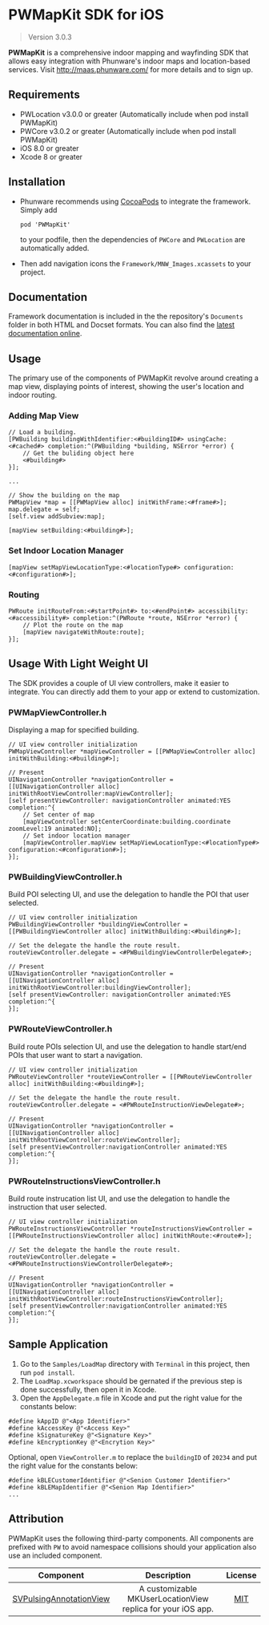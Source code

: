 PWMapKit SDK for iOS
====================

> Version 3.0.3

**PWMapKit** is a comprehensive indoor mapping and wayfinding SDK that allows easy integration with Phunware's indoor maps and location-based services.  Visit http://maas.phunware.com/ for more details and to sign up.


## Requirements

- PWLocation v3.0.0 or greater (Automatically include when pod install PWMapKit)
- PWCore v3.0.2 or greater (Automatically include when pod install PWMapKit)
- iOS 8.0 or greater
- Xcode 8 or greater


## Installation

* Phunware recommends using [CocoaPods](http://www.cocoapods.org) to integrate the framework. Simply add
 
	`pod 'PWMapKit'` 

	to your podfile, then the dependencies of `PWCore` and `PWLocation` are automatically added.

* Then add navigation icons the `Framework/MNW_Images.xcassets` to your project.


## Documentation

Framework documentation is included in the the repository's `Documents` folder in both HTML and Docset formats. You can also find the [latest documentation online](http://phunware.github.io/maas-mapping-ios-sdk/).


## Usage

The primary use of the components of PWMapKit revolve around creating a map view, displaying points of interest, showing the user's location and indoor routing.


### Adding Map View

```objc
// Load a building.
[PWBuilding buildingWithIdentifier:<#buildingID#> usingCache:<#cached#> completion:^(PWBuilding *building, NSError *error) {
	// Get the buliding object here
	<#building#>					
}];
                    
...

// Show the building on the map
PWMapView *map = [[PWMapView alloc] initWithFrame:<#frame#>];
map.delegate = self;
[self.view addSubview:map];

[mapView setBuilding:<#building#>];
```


### Set Indoor Location Manager

```objc
[mapView setMapViewLocationType:<#locationType#> configuration:<#configuration#>];
```

### Routing

```
PWRoute initRouteFrom:<#startPoint#> to:<#endPoint#> accessibility:<#accessibility#> completion:^(PWRoute *route, NSError *error) {
	// Plot the route on the map
	[mapView navigateWithRoute:route];            
}];
```

## Usage With Light Weight UI

The SDK provides a couple of UI view controllers, make it easier to integrate. You can directly add them to your app or extend to customization.


### PWMapViewController.h
Displaying a map for specified building.

```
// UI view controller initialization
PWMapViewController *mapViewController = [[PWMapViewController alloc] initWithBuilding:<#building#>];

// Present
UINavigationController *navigationController = [[UINavigationController alloc] initWithRootViewController:mapViewController];
[self presentViewController: navigationController animated:YES completion:^{
	// Set center of map 
	[mapViewController setCenterCoordinate:building.coordinate zoomLevel:19 animated:NO];
	// Set indoor location manager                                   
	[mapViewController.mapView setMapViewLocationType:<#locationType#> configuration:<#configuration#>];
}];
```

### PWBuildingViewController.h
Build POI selecting UI, and use the delegation to handle the POI that user selected.

```
// UI view controller initialization
PWBuildingViewController *buildingViewController = [[PWBuildingViewController alloc] initWithBuilding:<#building#>];

// Set the delegate the handle the route result.
routeViewController.delegate = <#PWBuildingViewControllerDelegate#>;

// Present
UINavigationController *navigationController = [[UINavigationController alloc] initWithRootViewController:buildingViewController];
[self presentViewController: navigationController animated:YES completion:^{
}];
```


### PWRouteViewController.h
Build route POIs selection UI, and use the delegation to handle start/end POIs that user want to start a navigation.

```
// UI view controller initialization
PWRouteViewController *routeViewController = [[PWRouteViewController alloc] initWithBuilding:<#building#>];

// Set the delegate the handle the route result.
routeViewController.delegate = <#PWRouteInstructionViewDelegate#>;

// Present
UINavigationController *navigationController = [[UINavigationController alloc] initWithRootViewController:routeViewController];
[self presentViewController:navigationController animated:YES completion:^{
}];
```

### PWRouteInstructionsViewController.h
Build route instrucation list UI, and use the delegation to handle the instruction that user selected.

```
// UI view controller initialization
PWRouteInstructionsViewController *routeInstructionsViewController = [[PWRouteInstructionsViewController alloc] initWithRoute:<#route#>];

// Set the delegate the handle the route result.
routeViewController.delegate = <#PWRouteInstructionsViewControllerDelegate#>;

// Present
UINavigationController *navigationController = [[UINavigationController alloc] initWithRootViewController:routeInstructionsViewController];
[self presentViewController:navigationController animated:YES completion:^{
}];
```


## Sample Application

1. Go to the `Samples/LoadMap` directory with `Terminal` in this project, then run `pod install`.
2. The `LoadMap.xcworkspace` should be gernated if the previous step is done successfully, then open it in Xcode.
3. Open the `AppDelegate.m` file in Xcode and put the right value for the constants below:

````
#define kAppID @"<App Identifier>"
#define kAccessKey @"<Access Key>"
#define kSignatureKey @"<Signature Key>"
#define kEncryptionKey @"<Encrytion Key>"
````
Optional, open `ViewController.m` to replace the `buildingID` of `20234` and put the right value for the constants below:

````
#define kBLECustomerIdentifier @"<Senion Customer Identifier>"
#define kBLEMapIdentifier @"<Senion Map Identifier>"
...
````


## Attribution

PWMapKit uses the following third-party components. All components are prefixed with `PW` to avoid namespace collisions should your application also use an included component.

| Component | Description | License |
|:---------:|:-----------:|:-------:|
|[SVPulsingAnnotationView](https://github.com/samvermette/SVPulsingAnnotationView)|A customizable MKUserLocationView replica for your iOS app.|[MIT](https://github.com/samvermette/SVPulsingAnnotationView/blob/master/LICENSE.txt)|

